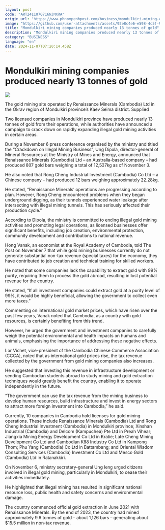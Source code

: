 ```yaml
---
layout: post
code: "ART2411070716NJMXRA"
origin_url: "https://www.phnompenhpost.com/business/mondulkiri-mining-companies-produced-nearly-13-tonnes-of-gold"
image: "https://github.com/user-attachments/assets/92e8c4e6-e598-4c5f-9ee2-228e75762d66"
title: "Mondulkiri mining companies produced nearly 13 tonnes of gold"
description: "​​Mondulkiri mining companies produced nearly 13 tonnes of gold​"
category: "BUSINESS"
language: "en"
date: 2024-11-07T07:20:14.458Z
---
```


# Mondulkiri mining companies produced nearly 13 tonnes of gold

![](https://github.com/user-attachments/assets/9c874521-6436-4b01-9dfd-c764f3c4234c)

The gold mining site operated by Renaissance Minerals (Cambodia) Ltd in the Okrav region of Mondulkiri province’s Kaev Seima district. Supplied

Two licensed companies in Mondulkiri province have produced nearly 13 tonnes of gold from their operations, while authorities have announced a campaign to crack down on rapidly expanding illegal gold mining activities in certain areas.

During a November 6 press conference organised by the ministry and titled the “Crackdown on Illegal Mining Business”, Ung Dipola, director-general of Mineral Resources at the Ministry of Mines and Energy, announced that Renaissance Minerals (Cambodia) Ltd – an Australia-based company – had produced 807 gold bars weighing a total of 12,537kg as of November 3.

He also noted that Rong Cheng Industrial Investment (Cambodia) Co Ltd – a Chinese company – had produced 12 bars weighing approximately 22.28kg.

He stated, “Renaissance Minerals’ operations are progressing according to plan. However, Rong Cheng encountered problems when they began underground digging, as their tunnels experienced water leakage after intersecting with illegal mining tunnels. This has seriously affected their production cycle.”

According to Dipola, the ministry is committed to ending illegal gold mining activities and promoting legal operations, as licensed businesses offer significant benefits, including job creation, environmental protection, community development and contributions to national revenue.

Hong Vanak, an economist at the Royal Academy of Cambodia, told The Post on November 7 that while gold mining businesses currently do not generate substantial non-tax revenue (special taxes) for the economy, they have contributed to job creation and technical training for skilled workers.

He noted that some companies lack the capability to extract gold with 99% purity, requiring them to process the gold abroad, resulting in lost potential revenue for the country.

He stated, “If all investment companies could extract gold at a purity level of 99%, it would be highly beneficial, allowing the government to collect even more taxes.”

Commenting on international gold market prices, which have risen over the past few years, Vanak noted that Cambodia, as a country with gold resources, is certainly benefiting from this trend.

However, he urged the government and investment companies to carefully weigh the potential environmental and health impacts on humans and animals, emphasising the importance of addressing these negative effects.

Lor Vichet, vice-president of the Cambodia Chinese Commerce Association (CCCA), noted that as international gold prices rise, the tax revenue collected by the government from gold mining companies also increases. 

He suggested that investing this revenue in infrastructure development or sending Cambodian students abroad to study mining and gold extraction techniques would greatly benefit the country, enabling it to operate independently in the future.

“The government can use the tax revenue from the mining business to develop human resources, build infrastructure and invest in energy sectors to attract more foreign investment into Cambodia,” he said.

Currently, 10 companies in Cambodia hold licenses for gold mining operations. These include Renaissance Minerals (Cambodia) Ltd and Rong Cheng Industrial Investment (Cambodia) in Mondulkiri province; Xinshan Industrial (Cambodia) and Delcom (Kampuchea) Pte Ltd in Preah Vihear; Jiangxia Mining Energy Development Co Ltd in Kratie; Late Cheng Mining Development Co Ltd and Cambodian K88 Industry Co Ltd in Kampong Thom; Phu Yang (Cambodia) Co Ltd in Battambang; and Oriental Wisdom Consulting Services (Cambodia) Investment Co Ltd and Mesco Gold (Cambodia) Ltd in Ratanakkiri.

On November 6, ministry secretary-general Ung Ieng urged citizens involved in illegal gold mining, particularly in Mondulkiri, to cease their activities immediately. 

He highlighted that illegal mining has resulted in significant national resource loss, public health and safety concerns and environmental damage.

The country commenced official gold extraction in June 2021 with Renaissance Minerals. By the end of 2023, the country had mined approximately 9.6 tonnes of gold – about 1,126 bars – generating about $15.5 million in non-tax revenue.